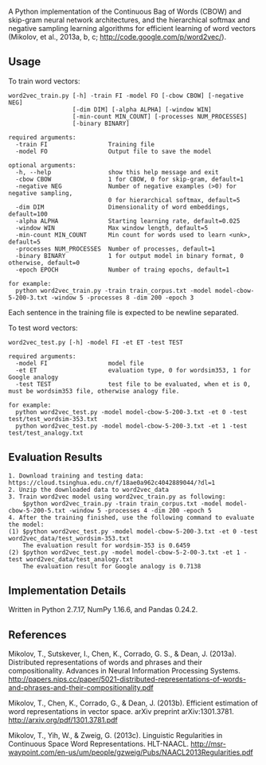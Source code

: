 A Python implementation of the Continuous Bag of Words (CBOW) and skip-gram neural network architectures, and the hierarchical softmax and negative sampling learning algorithms for efficient learning of word vectors (Mikolov, et al., 2013a, b, c; http://code.google.com/p/word2vec/).

Usage
-----
To train word vectors:
```
word2vec_train.py [-h] -train FI -model FO [-cbow CBOW] [-negative NEG]
                  [-dim DIM] [-alpha ALPHA] [-window WIN]
                  [-min-count MIN_COUNT] [-processes NUM_PROCESSES]
                  [-binary BINARY]
                  
required arguments:
  -train FI                 Training file
  -model FO                 Output file to save the model

optional arguments:
  -h, --help                show this help message and exit
  -cbow CBOW                1 for CBOW, 0 for skip-gram, default=1
  -negative NEG             Number of negative examples (>0) for negative sampling, 
                            0 for hierarchical softmax, default=5
  -dim DIM                  Dimensionality of word embeddings, default=100
  -alpha ALPHA              Starting learning rate, default=0.025
  -window WIN               Max window length, default=5
  -min-count MIN_COUNT      Min count for words used to learn <unk>, default=5
  -processes NUM_PROCESSES  Number of processes, default=1
  -binary BINARY            1 for output model in binary format, 0 otherwise, default=0
  -epoch EPOCH              Number of traing epochs, default=1
  
for example:
  python word2vec_train.py -train train_corpus.txt -model model-cbow-5-200-3.txt -window 5 -processes 8 -dim 200 -epoch 3
```
Each sentence in the training file is expected to be newline separated. 

To test word vectors:
```
word2vec_test.py [-h] -model FI -et ET -test TEST

required arguments:
  -model FI                 model file
  -et ET                    evaluation type, 0 for wordsim353, 1 for Google analogy
  -test TEST                test file to be evaluated, when et is 0, must be wordsim353 file, otherwise analogy file.

for example:
  python word2vec_test.py -model model-cbow-5-200-3.txt -et 0 -test test/test_wordsim-353.txt
  python word2vec_test.py -model model-cbow-5-200-3.txt -et 1 -test test/test_analogy.txt
```

Evaluation Results
----------------------
```
1. Download training and testing data: https://cloud.tsinghua.edu.cn/f/18ae0a962c4042889044/?dl=1
2. Unzip the downloaded data to word2vec_data
3. Train word2vec model using word2vec_train.py as following:
    $python word2vec_train.py -train train_corpus.txt -model model-cbow-5-200-5.txt -window 5 -processes 4 -dim 200 -epoch 5
4. After the training finished, use the following command to evaluate the model:
(1) $python word2vec_test.py -model model-cbow-5-200-3.txt -et 0 -test word2vec_data/test_wordsim-353.txt
    The evaluation result for wordsim-353 is 0.6459
(2) $python word2vec_test.py -model model-cbow-5-2-00-3.txt -et 1 -test word2vec_data/test_analogy.txt
    The evaluation result for Google analogy is 0.7138
```

Implementation Details
----------------------
Written in Python 2.7.17, NumPy 1.16.6, and Pandas 0.24.2.

References
----------
Mikolov, T., Sutskever, I., Chen, K., Corrado, G. S., & Dean, J. (2013a). Distributed representations of words and phrases and their compositionality. Advances in Neural Information Processing Systems. http://papers.nips.cc/paper/5021-distributed-representations-of-words-and-phrases-and-their-compositionality.pdf

Mikolov, T., Chen, K., Corrado, G., & Dean, J. (2013b). Efficient estimation of word representations in vector space. arXiv preprint arXiv:1301.3781. http://arxiv.org/pdf/1301.3781.pdf

Mikolov, T., Yih, W., & Zweig, G. (2013c). Linguistic Regularities in Continuous Space Word Representations. HLT-NAACL. http://msr-waypoint.com/en-us/um/people/gzweig/Pubs/NAACL2013Regularities.pdf
